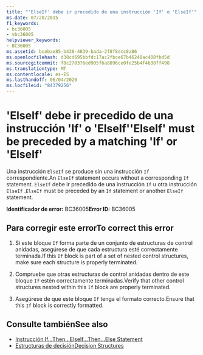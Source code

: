 ```yaml
---
title: "'ElseIf' debe ir precedido de una instrucción 'If' o 'ElseIf'"
ms.date: 07/20/2015
f1_keywords:
- bc36005
- vbc36005
helpviewer_keywords:
- BC36005
ms.assetid: bcebae85-b438-4839-bada-2f8f8dcc8a86
ms.openlocfilehash: d38cd695bbfdc17ac2fbce67b46248ac408fbd5d
ms.sourcegitcommit: f8c270376ed905f6a8896ce0fe25b4f4b38ff498
ms.translationtype: MT
ms.contentlocale: es-ES
ms.lasthandoff: 06/04/2020
ms.locfileid: "84379256"
---
```

# <a name="elseif-must-be-preceded-by-a-matching-if-or-elseif"></a><span data-ttu-id="4aeaa-102">'ElseIf' debe ir precedido de una instrucción 'If' o 'ElseIf'</span><span class="sxs-lookup"><span data-stu-id="4aeaa-102">'ElseIf' must be preceded by a matching 'If' or 'ElseIf'</span></span>
<span data-ttu-id="4aeaa-103">Una instrucción `ElseIf` se produce sin una instrucción `If` correspondiente.</span><span class="sxs-lookup"><span data-stu-id="4aeaa-103">An `ElseIf` statement occurs without a corresponding `If` statement.</span></span> <span data-ttu-id="4aeaa-104">`ElseIf` debe ir precedido de una instrucción `If` u otra instrucción `ElseIf` .</span><span class="sxs-lookup"><span data-stu-id="4aeaa-104">`ElseIf` must be preceded by an `If` statement or another `ElseIf` statement.</span></span>  
  
 <span data-ttu-id="4aeaa-105">**Identificador de error:** BC36005</span><span class="sxs-lookup"><span data-stu-id="4aeaa-105">**Error ID:** BC36005</span></span>  
  
## <a name="to-correct-this-error"></a><span data-ttu-id="4aeaa-106">Para corregir este error</span><span class="sxs-lookup"><span data-stu-id="4aeaa-106">To correct this error</span></span>  
  
1. <span data-ttu-id="4aeaa-107">Si este bloque `If` forma parte de un conjunto de estructuras de control anidadas, asegúrese de que cada estructura esté correctamente terminada.</span><span class="sxs-lookup"><span data-stu-id="4aeaa-107">If this `If` block is part of a set of nested control structures, make sure each structure is properly terminated.</span></span>  
  
2. <span data-ttu-id="4aeaa-108">Compruebe que otras estructuras de control anidadas dentro de este bloque `If` estén correctamente terminadas.</span><span class="sxs-lookup"><span data-stu-id="4aeaa-108">Verify that other control structures nested within this `If` block are properly terminated.</span></span>  
  
3. <span data-ttu-id="4aeaa-109">Asegúrese de que este bloque `If` tenga el formato correcto.</span><span class="sxs-lookup"><span data-stu-id="4aeaa-109">Ensure that this `If` block is correctly formatted.</span></span>  
  
## <a name="see-also"></a><span data-ttu-id="4aeaa-110">Consulte también</span><span class="sxs-lookup"><span data-stu-id="4aeaa-110">See also</span></span>

- [<span data-ttu-id="4aeaa-111">Instrucción If...Then...Else</span><span class="sxs-lookup"><span data-stu-id="4aeaa-111">If...Then...Else Statement</span></span>](../language-reference/statements/if-then-else-statement.md)
- [<span data-ttu-id="4aeaa-112">Estructuras de decisión</span><span class="sxs-lookup"><span data-stu-id="4aeaa-112">Decision Structures</span></span>](../programming-guide/language-features/control-flow/decision-structures.md)
